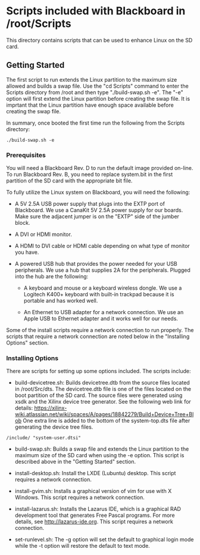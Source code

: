 # Scripts included with Blackboard in /root/Scripts

This directory contains scripts that can be used to enhance Linux on the SD card.  

## Getting Started

The first script to run extends the Linux partition to the maximum size allowed and builds a swap file.  Use the "cd Scripts" command to enter the Scripts directory from /root and then type "./build-swap.sh -e".  The "-e" option will first extend the Linux partition before creating the swap file.  It is imprtant that the Linux partition have enough space available before creating the swap file.

In summary, once booted the first time run the following from the Scripts directory:

```
./build-swap.sh -e
```

### Prerequisites

You will need a Blackboard Rev. D to run the default image provided on-line.  To run Blackboard Rev. B, you need to replace system.bit in the first partition of the SD card with the appropriate bit file.

To fully utilize the Linux system on Blackboard, you will need the following:

 * A 5V 2.5A USB power supply that plugs into the EXTP port of Blackboard.  We use a CanaKit 5V 2.5A power supply for our boards.  Make sure the adjacent jumper is on the "EXTP" side of the jumber block.

 * A DVI or HDMI monitor.

 * A HDMI to DVI cable or HDMI cable depending on what type of monitor you have.

 * A powered USB hub that provides the power needed for your USB peripherals.  We use a hub that supplies 2A for the peripherals.  Plugged into the hub are the following:

   * A keyboard and mouse or a keyboard wireless dongle.  We use a Logitech K400+ keyboard with built-in trackpad because it is portable and has worked well.

   * An Ethernet to USB adapter for a network connection.  We use an Apple USB to Ethernet adapter and it works well for our needs.

Some of the install scripts require a network connection to run properly.  The scripts that require a network connection are noted below in the "Installing Options" section.


### Installing Options

There are scripts for setting up some options included.  The scripts include:

 * build-devicetree.sh: Builds devicetree.dtb from the source files located in /root/Src/dts.  The devicetree.dtb file is one of the files located on the boot partition of the SD card.  The source files were generated using xsdk and the Xilinx device tree generator.  See the following web link for details: <https://xilinx-wiki.atlassian.net/wiki/spaces/A/pages/18842279/Build+Device+Tree+Blob>  One extra line is added to the bottom of the system-top.dts file after generating the device tree files.

```
/include/ "system-user.dtsi"
```

 * build-swap.sh: Builds a swap file and extends the Linux partition to the maximum size of the SD card when using the -e option.  This script is described above in the "Getting Started" section.

 * install-desktop.sh: Install the LXDE (Lubuntu) desktop.  This script requires a network connection.

 * install-gvim.sh: Installs a graphical version of vim for use with X Windows.  This script requires a network connection.

 * install-lazarus.sh: Installs the Lazarus IDE, which is a graphical RAD development tool that generates Free Pascal programs.  For more details, see <http://lazarus-ide.org>.  This script requires a network connection.

 * set-runlevel.sh: The -g option will set the default to graphical login mode while the -t option will restore the default to text mode.


